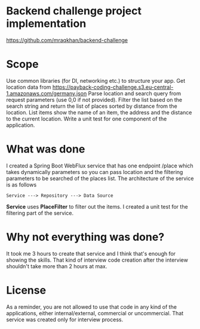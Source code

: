 # Backend challenge project implementation

https://github.com/mraqkhan/backend-challenge
# Scope
Use common libraries (for DI, networking etc.) to structure your app.
Get location data from https://payback-coding-challenge.s3.eu-central-1.amazonaws.com/germany.json
Parse location and search query from request parameters (use 0,0 if not provided).
Filter the list based on the search string and return the list of places sorted by distance from the location.
List items show the name of an item, the address and the distance to the current location.
Write a unit test for one component of the application.
# What was done
I created a Spring Boot WebFlux service that has one endpoint /place which takes dynamically parameters so you can pass location and the filtering parameters to be searched of the places list.
The architecture of the service is as follows

```
Service ---> Repository ---> Data Source
```
**Service** uses **PlaceFilter** to filter out the items.
I created a unit test for the filtering part of the service.
# Why not everything was done?
It took me 3 hours to create that service and I think that's enough for showing the skills.
That kind of interview code creation after the interview shouldn't take more than 2 hours at max.
# License
As a reminder, you are not allowed to use that code in any kind of the applications, either internal/external, commercial or uncommercial.
That service was created only for interview process.

